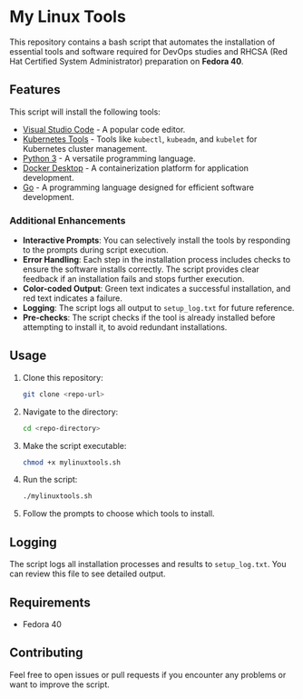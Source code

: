 # My Linux Tools

This repository contains a bash script that automates the installation of essential tools and software required for DevOps studies and RHCSA (Red Hat Certified System Administrator) preparation on **Fedora 40**.

## Features

This script will install the following tools:
- [Visual Studio Code](https://code.visualstudio.com/) - A popular code editor.
- [Kubernetes Tools](https://kubernetes.io/docs/tasks/tools/) - Tools like `kubectl`, `kubeadm`, and `kubelet` for Kubernetes cluster management.
- [Python 3](https://www.python.org/) - A versatile programming language.
- [Docker Desktop](https://www.docker.com/products/docker-desktop) - A containerization platform for application development.
- [Go](https://golang.org/) - A programming language designed for efficient software development.

### Additional Enhancements
- **Interactive Prompts**: You can selectively install the tools by responding to the prompts during script execution.
- **Error Handling**: Each step in the installation process includes checks to ensure the software installs correctly. The script provides clear feedback if an installation fails and stops further execution.
- **Color-coded Output**: Green text indicates a successful installation, and red text indicates a failure.
- **Logging**: The script logs all output to `setup_log.txt` for future reference.
- **Pre-checks**: The script checks if the tool is already installed before attempting to install it, to avoid redundant installations.

## Usage

1. Clone this repository:
    ```bash
    git clone <repo-url>
    ```

2. Navigate to the directory:
    ```bash
    cd <repo-directory>
    ```

3. Make the script executable:
    ```bash
    chmod +x mylinuxtools.sh
    ```

4. Run the script:
    ```bash
    ./mylinuxtools.sh
    ```

5. Follow the prompts to choose which tools to install.

## Logging

The script logs all installation processes and results to `setup_log.txt`. You can review this file to see detailed output.

## Requirements

- Fedora 40

## Contributing

Feel free to open issues or pull requests if you encounter any problems or want to improve the script.
